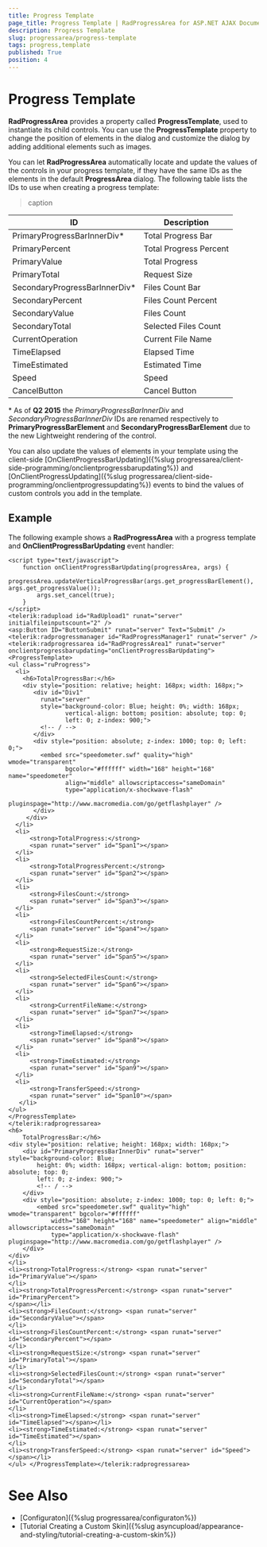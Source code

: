 ```yaml
---
title: Progress Template
page_title: Progress Template | RadProgressArea for ASP.NET AJAX Documentation
description: Progress Template
slug: progressarea/progress-template
tags: progress,template
published: True
position: 4
---
```


# Progress Template



**RadProgressArea** provides a property called **ProgressTemplate**, used to instantiate its child controls. You can use the **ProgressTemplate** property to change the position of elements in the dialog and customize the dialog by adding additional elements such as images.

You can let **RadProgressArea** automatically locate and update the values of the controls in your progress template, if they have the same IDs as the elements in the default **ProgressArea** dialog. The following table lists the IDs to use when creating a progress template:

>caption  

| ID | Description |
| ------ | ------ |
|PrimaryProgressBarInnerDiv\*|Total Progress Bar|
|PrimaryPercent|Total Progress Percent|
|PrimaryValue|Total Progress|
|PrimaryTotal|Request Size|
|SecondaryProgressBarInnerDiv\*|Files Count Bar|
|SecondaryPercent|Files Count Percent|
|SecondaryValue|Files Count|
|SecondaryTotal|Selected Files Count|
|CurrentOperation|Current File Name|
|TimeElapsed|Elapsed Time|
|TimeEstimated|Estimated Time|
|Speed|Speed|
|CancelButton|Cancel Button|

\* As of **Q2 2015** the *PrimaryProgressBarInnerDiv* and *SecondaryProgressBarInnerDiv* IDs are renamed respectively to **PrimaryProgressBarElement** and **SecondaryProgressBarElement** due to the new Lightweight rendering of the control.

You can also update the values of elements in your template using the client-side [OnClientProgressBarUpdating]({%slug progressarea/client-side-programming/onclientprogressbarupdating%}) and [OnClientProgressUpdating]({%slug progressarea/client-side-programming/onclientprogressupdating%}) events to bind the values of custom controls you add in the template.

## Example

The following example shows a **RadProgressArea** with a progress template and **OnClientProgressBarUpdating** event handler:

````ASPNET
<script type="text/javascript">
	function onClientProgressBarUpdating(progressArea, args) {
		progressArea.updateVerticalProgressBar(args.get_progressBarElement(), args.get_progressValue());
		args.set_cancel(true);
	}
</script>
<telerik:radupload id="RadUpload1" runat="server" initialfileinputscount="2" />
<asp:Button ID="ButtonSubmit" runat="server" Text="Submit" />
<telerik:radprogressmanager id="RadProgressManager1" runat="server" />
<telerik:radprogressarea id="RadProgressArea1" runat="server" onclientprogressbarupdating="onClientProgressBarUpdating">
<ProgressTemplate>
<ul class="ruProgress">
  <li>
	<h6>TotalProgressBar:</h6>
	<div style="position: relative; height: 168px; width: 168px;">
	   <div id="Div1"
		 runat="server"
		 style="background-color: Blue; height: 0%; width: 168px;
				vertical-align: bottom; position: absolute; top: 0;
				left: 0; z-index: 900;">
		 <!-- / -->
	   </div>
	   <div style="position: absolute; z-index: 1000; top: 0; left: 0;">
		 <embed src="speedometer.swf" quality="high" wmode="transparent"
				bgcolor="#ffffff" width="168" height="168" name="speedometer"
				align="middle" allowscriptaccess="sameDomain"
				type="application/x-shockwave-flash"
				pluginspage="http://www.macromedia.com/go/getflashplayer" />
	   </div>
	 </div>
  </li>
  <li>
	  <strong>TotalProgress:</strong>
	  <span runat="server" id="Span1"></span>
  </li>
  <li>
	  <strong>TotalProgressPercent:</strong>
	  <span runat="server" id="Span2"></span>
  </li>
  <li>
	  <strong>FilesCount:</strong>
	  <span runat="server" id="Span3"></span>
  </li>
  <li>
	  <strong>FilesCountPercent:</strong>
	  <span runat="server" id="Span4"></span>
  </li>
  <li>
	  <strong>RequestSize:</strong>
	  <span runat="server" id="Span5"></span>
  </li>
  <li>
	  <strong>SelectedFilesCount:</strong>
	  <span runat="server" id="Span6"></span>
  </li>
  <li>
	  <strong>CurrentFileName:</strong>
	  <span runat="server" id="Span7"></span>
  </li>
  <li>
	  <strong>TimeElapsed:</strong>
	  <span runat="server" id="Span8"></span>
  </li>
  <li>
	  <strong>TimeEstimated:</strong>
	  <span runat="server" id="Span9"></span>
  </li>
  <li>
	  <strong>TransferSpeed:</strong>
	  <span runat="server" id="Span10"></span>
   </li>
</ul>
</ProgressTemplate>
</telerik:radprogressarea>
<h6>
	TotalProgressBar:</h6>
<div style="position: relative; height: 168px; width: 168px;">
	<div id="PrimaryProgressBarInnerDiv" runat="server" style="background-color: Blue;
		height: 0%; width: 168px; vertical-align: bottom; position: absolute; top: 0;
		left: 0; z-index: 900;">
		<!-- / -->
	</div>
	<div style="position: absolute; z-index: 1000; top: 0; left: 0;">
		<embed src="speedometer.swf" quality="high" wmode="transparent" bgcolor="#ffffff"
			width="168" height="168" name="speedometer" align="middle" allowscriptaccess="sameDomain"
			type="application/x-shockwave-flash" pluginspage="http://www.macromedia.com/go/getflashplayer" />
	</div>
</div>
</li>
<li><strong>TotalProgress:</strong> <span runat="server" id="PrimaryValue"></span>
</li>
<li><strong>TotalProgressPercent:</strong> <span runat="server" id="PrimaryPercent">
</span></li>
<li><strong>FilesCount:</strong> <span runat="server" id="SecondaryValue"></span>
</li>
<li><strong>FilesCountPercent:</strong> <span runat="server" id="SecondaryPercent"></span>
</li>
<li><strong>RequestSize:</strong> <span runat="server" id="PrimaryTotal"></span>
</li>
<li><strong>SelectedFilesCount:</strong> <span runat="server" id="SecondaryTotal"></span>
</li>
<li><strong>CurrentFileName:</strong> <span runat="server" id="CurrentOperation"></span>
</li>
<li><strong>TimeElapsed:</strong> <span runat="server" id="TimeElapsed"></span></li>
<li><strong>TimeEstimated:</strong> <span runat="server" id="TimeEstimated"></span>
</li>
<li><strong>TransferSpeed:</strong> <span runat="server" id="Speed"></span></li>
</ul> </ProgressTemplate></telerik:radprogressarea>
````





# See Also

 * [Configuraton]({%slug progressarea/configuraton%})
 * [Tutorial Creating a Custom Skin]({%slug asyncupload/appearance-and-styling/tutorial-creating-a-custom-skin%})
